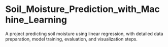 # Soil_Moisture_Prediction_with_Machine_Learning
A project predicting soil moisture using linear regression, with detailed data preparation, model training, evaluation, and visualization steps.
